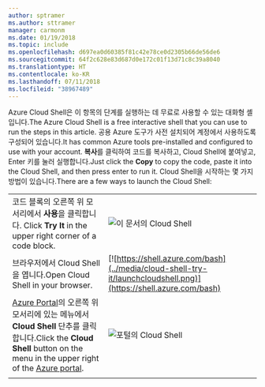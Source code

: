 ```yaml
---
author: sptramer
ms.author: sttramer
manager: carmonm
ms.date: 01/19/2018
ms.topic: include
ms.openlocfilehash: d697ea0d60385f81c42e78ce0d2305b66de56de6
ms.sourcegitcommit: 64f2c628e83d687d0e172c01f13d71c8c39a8040
ms.translationtype: HT
ms.contentlocale: ko-KR
ms.lasthandoff: 07/11/2018
ms.locfileid: "38967489"
---
```

<span data-ttu-id="31dae-101">Azure Cloud Shell은 이 항목의 단계를 실행하는 데 무료로 사용할 수 있는 대화형 셸입니다.</span><span class="sxs-lookup"><span data-stu-id="31dae-101">The Azure Cloud Shell is a free interactive shell that you can use to run the steps in this article.</span></span> <span data-ttu-id="31dae-102">공용 Azure 도구가 사전 설치되어 계정에서 사용하도록 구성되어 있습니다.</span><span class="sxs-lookup"><span data-stu-id="31dae-102">It has common Azure tools pre-installed and configured to use with your account.</span></span> <span data-ttu-id="31dae-103">**복사**를 클릭하여 코드를 복사하고, Cloud Shell에 붙여넣고, Enter 키를 눌러 실행합니다.</span><span class="sxs-lookup"><span data-stu-id="31dae-103">Just click the **Copy** to copy the code, paste it into the Cloud Shell, and then press enter to run it.</span></span>  <span data-ttu-id="31dae-104">Cloud Shell을 시작하는 몇 가지 방법이 있습니다.</span><span class="sxs-lookup"><span data-stu-id="31dae-104">There are a few ways to launch the Cloud Shell:</span></span>

|  |   |
|-----------------------------------------------|---|
| <span data-ttu-id="31dae-105">코드 블록의 오른쪽 위 모서리에서 **사용**을 클릭합니다. </span><span class="sxs-lookup"><span data-stu-id="31dae-105">Click **Try It** in the upper right corner of a code block.</span></span> | ![이 문서의 Cloud Shell](../media/cloud-shell-try-it/cli-try-it.png) |
| <span data-ttu-id="31dae-107">브라우저에서 Cloud Shell을 엽니다.</span><span class="sxs-lookup"><span data-stu-id="31dae-107">Open Cloud Shell in your browser.</span></span> | [![https://shell.azure.com/bash](../media/cloud-shell-try-it/launchcloudshell.png)](https://shell.azure.com/bash) |
| <span data-ttu-id="31dae-108">[Azure Portal](https://portal.azure.com)의 오른쪽 위 모서리에 있는 메뉴에서 **Cloud Shell** 단추를 클릭합니다.</span><span class="sxs-lookup"><span data-stu-id="31dae-108">Click the **Cloud Shell** button on the menu in the upper right of the [Azure portal](https://portal.azure.com).</span></span> | ![포털의 Cloud Shell](../media/cloud-shell-try-it/cloud-shell-menu.png) |
|  |  |

